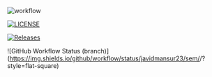 ![workflow](https://github.com/javidmansur23/sem/actions/workflows/main.yml/badge.svg)

[![LICENSE](https://img.shields.io/github/license/javidmansur23/sem.svg?style=flat-square)](https://github.com/<javidmansur23>/sem/blob/master/LICENSE)

[![Releases](https://img.shields.io/github/release/javidmansur23/sem/all.svg?style=flat-square)](https://github.com/javidmansur23/sem/releases)

![GitHub Workflow Status (branch)](https://img.shields.io/github/workflow/status/javidmansur23/sem/<action name taken from main.yml>/<branch>?style=flat-square)

